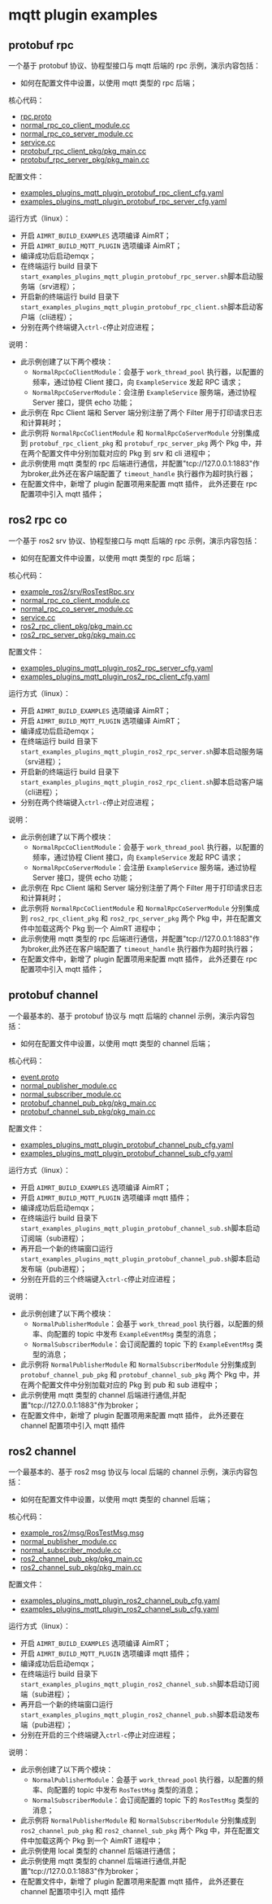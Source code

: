 # mqtt plugin examples

## protobuf rpc

一个基于 protobuf 协议、协程型接口与 mqtt 后端的 rpc 示例，演示内容包括：
- 如何在配置文件中设置，以使用 mqtt 类型的 rpc 后端；



核心代码：
- [rpc.proto](../../../protocols/example/rpc.proto)
- [normal_rpc_co_client_module.cc](./module/normal_rpc_co_client_module/normal_rpc_co_client_module.cc)
- [normal_rpc_co_server_module.cc](./module/normal_rpc_co_server_module/normal_rpc_co_server_module.cc)
- [service.cc](./module/normal_rpc_co_server_module/service.cc)
- [protobuf_rpc_client_pkg/pkg_main.cc](./pkg/protobuf_rpc_client_pkg/pkg_main.cc)
- [protobuf_rpc_server_pkg/pkg_main.cc](./pkg/protobuf_rpc_server_pkg/pkg_main.cc)


配置文件：
- [examples_plugins_mqtt_plugin_protobuf_rpc_client_cfg.yaml](./install/linux/bin/cfg/examples_plugins_mqtt_plugin_protobuf_rpc_client_cfg.yaml)
- [examples_plugins_mqtt_plugin_protobuf_rpc_server_cfg.yaml](./install/linux/bin/cfg/examples_plugins_mqtt_plugin_protobuf_rpc_server_cfg.yaml)


运行方式（linux）：
- 开启 `AIMRT_BUILD_EXAMPLES` 选项编译 AimRT；
- 开启 `AIMRT_BUILD_MQTT_PLUGIN` 选项编译 AimRT；
- 编译成功后启动emqx； 
- 在终端运行 build 目录下`start_examples_plugins_mqtt_plugin_protobuf_rpc_server.sh`脚本启动服务端（srv进程）；
- 开启新的终端运行 build 目录下`start_examples_plugins_mqtt_plugin_protobuf_rpc_client.sh`脚本启动客户端（cli进程）；
- 分别在两个终端键入`ctrl-c`停止对应进程；


说明：
- 此示例创建了以下两个模块：
  - `NormalRpcCoClientModule`：会基于 `work_thread_pool` 执行器，以配置的频率，通过协程 Client 接口，向 `ExampleService` 发起 RPC 请求；
  - `NormalRpcCoServerModule`：会注册 `ExampleService` 服务端，通过协程 Server 接口，提供 echo 功能；
- 此示例在 Rpc Client 端和 Server 端分别注册了两个 Filter 用于打印请求日志和计算耗时；
- 此示例将 `NormalRpcCoClientModule` 和 `NormalRpcCoServerModule` 分别集成到 `protobuf_rpc_client_pkg` 和 `protobuf_rpc_server_pkg` 两个 Pkg 中，并在两个配置文件中分别加载对应的 Pkg 到 srv 和 cli 进程中；
- 此示例使用 mqtt 类型的 rpc 后端进行通信，并配置"tcp://127.0.0.1:1883"作为broker,此外还在客户端配置了 `timeout_handle` 执行器作为超时执行器；
- 在配置文件中，新增了 plugin 配置项用来配置 mqtt 插件， 此外还要在 rpc 配置项中引入 mqtt 插件；
 

## ros2 rpc co

一个基于 ros2 srv 协议、协程型接口与 mqtt 后端的 rpc 示例，演示内容包括：
- 如何在配置文件中设置，以使用 mqtt 类型的 rpc 后端；



核心代码：
- [example_ros2/srv/RosTestRpc.srv](../../../protocols/example_ros2/srv/RosTestRpc.srv)
- [normal_rpc_co_client_module.cc](./module/normal_rpc_co_client_module/normal_rpc_co_client_module.cc)
- [normal_rpc_co_server_module.cc](./module/normal_rpc_co_server_module/normal_rpc_co_server_module.cc)
- [service.cc](./module/normal_rpc_co_server_module/service.cc)
- [ros2_rpc_client_pkg/pkg_main.cc](./pkg/ros2_rpc_client_pkg/pkg_main.cc)
- [ros2_rpc_server_pkg/pkg_main.cc](./pkg/ros2_rpc_server_pkg/pkg_main.cc)


配置文件：
- [examples_plugins_mqtt_plugin_ros2_rpc_server_cfg.yaml](./install/linux/bin/cfg/examples_plugins_mqtt_plugin_ros2_rpc_server_cfg.yaml)
- [examples_plugins_mqtt_plugin_ros2_rpc_client_cfg.yaml](./install/linux/bin/cfg/examples_plugins_mqtt_plugin_ros2_rpc_client_cfg.yaml)


运行方式（linux）：
- 开启 `AIMRT_BUILD_EXAMPLES` 选项编译 AimRT；
- 开启 `AIMRT_BUILD_MQTT_PLUGIN` 选项编译 AimRT；
- 编译成功后启动emqx； 
- 在终端运行 build 目录下`start_examples_plugins_mqtt_plugin_ros2_rpc_server.sh`脚本启动服务端（srv进程）；
- 开启新的终端运行 build 目录下`start_examples_plugins_mqtt_plugin_ros2_rpc_client.sh`脚本启动客户端（cli进程）；
- 分别在两个终端键入`ctrl-c`停止对应进程；


说明：
- 此示例创建了以下两个模块：
  - `NormalRpcCoClientModule`：会基于 `work_thread_pool` 执行器，以配置的频率，通过协程 Client 接口，向 `ExampleService` 发起 RPC 请求；
  - `NormalRpcCoServerModule`：会注册 `ExampleService` 服务端，通过协程 Server 接口，提供 echo 功能；
- 此示例在 Rpc Client 端和 Server 端分别注册了两个 Filter 用于打印请求日志和计算耗时；
- 此示例将 `NormalRpcCoClientModule` 和 `NormalRpcCoServerModule` 分别集成到 `ros2_rpc_client_pkg` 和 `ros2_rpc_server_pkg` 两个 Pkg 中，并在配置文件中加载这两个 Pkg 到一个 AimRT 进程中；
- 此示例使用 mqtt 类型的 rpc 后端进行通信，并配置"tcp://127.0.0.1:1883"作为broker,此外还在客户端配置了 `timeout_handle` 执行器作为超时执行器；
- 在配置文件中，新增了 plugin 配置项用来配置 mqtt 插件， 此外还要在 rpc 配置项中引入 mqtt 插件；




## protobuf channel

一个最基本的、基于 protobuf 协议与 mqtt 后端的 channel 示例，演示内容包括：
- 如何在配置文件中设置，以使用 mqtt 类型的 channel 后端；



核心代码：
- [event.proto](../../../protocols/example/event.proto)
- [normal_publisher_module.cc](./module/normal_publisher_module/normal_publisher_module.cc)
- [normal_subscriber_module.cc](./module/normal_subscriber_module/normal_subscriber_module.cc)
- [protobuf_channel_pub_pkg/pkg_main.cc](./pkg/protobuf_channel_pub_pkg/pkg_main.cc)
- [protobuf_channel_sub_pkg/pkg_main.cc](./pkg/protobuf_channel_sub_pkg/pkg_main.cc)

配置文件：
- [examples_plugins_mqtt_plugin_protobuf_channel_pub_cfg.yaml](./install/linux/bin/cfg/examples_plugins_mqtt_plugin_protobuf_channel_pub_cfg.yaml)
- [examples_plugins_mqtt_plugin_protobuf_channel_sub_cfg.yaml](./install/linux/bin/cfg/examples_plugins_mqtt_plugin_protobuf_channel_sub_cfg.yaml)

运行方式（linux）：
- 开启 `AIMRT_BUILD_EXAMPLES` 选项编译 AimRT；
- 开启 `AIMRT_BUILD_MQTT_PLUGIN` 选项编译 mqtt 插件；
- 编译成功后启动emqx； 
- 在终端运行 build 目录下`start_examples_plugins_mqtt_plugin_protobuf_channel_sub.sh`脚本启动订阅端（sub进程）；
- 再开启一个新的终端窗口运行`start_examples_plugins_mqtt_plugin_protobuf_channel_pub.sh`脚本启动发布端（pub进程）；
- 分别在开启的三个终端键入`ctrl-c`停止对应进程；


说明：
- 此示例创建了以下两个模块：
  - `NormalPublisherModule`：会基于 `work_thread_pool` 执行器，以配置的频率、向配置的 topic 中发布 `ExampleEventMsg` 类型的消息；
  - `NormalSubscriberModule`：会订阅配置的 topic 下的 `ExampleEventMsg` 类型的消息；
- 此示例将 `NormalPublisherModule` 和 `NormalSubscriberModule` 分别集成到 `protobuf_channel_pub_pkg` 和 `protobuf_channel_sub_pkg` 两个 Pkg 中，并在两个配置文件中分别加载对应的 Pkg 到 pub 和 sub 进程中；
- 此示例使用 mqtt 类型的 channel 后端进行通信,并配置"tcp://127.0.0.1:1883"作为broker；
- 在配置文件中，新增了 plugin 配置项用来配置 mqtt 插件， 此外还要在 channel 配置项中引入 mqtt 插件

## ros2 channel

一个最基本的、基于 ros2 msg 协议与 local 后端的 channel 示例，演示内容包括：

- 如何在配置文件中设置，以使用 mqtt 类型的 channel 后端；


核心代码：
- [example_ros2/msg/RosTestMsg.msg](../../../protocols/example_ros2/msg/RosTestMsg.msg)
- [normal_publisher_module.cc](./module/normal_publisher_module/normal_publisher_module.cc)
- [normal_subscriber_module.cc](./module/normal_subscriber_module/normal_subscriber_module.cc)
- [ros2_channel_pub_pkg/pkg_main.cc](./pkg/ros2_channel_pub_pkg/pkg_main.cc)
- [ros2_channel_sub_pkg/pkg_main.cc](./pkg/ros2_channel_sub_pkg/pkg_main.cc)


配置文件：
- [examples_plugins_mqtt_plugin_ros2_channel_pub_cfg.yaml](./install/linux/bin/cfg/examples_plugins_mqtt_plugin_ros2_channel_pub_cfg.yaml)
- [examples_plugins_mqtt_plugin_ros2_channel_sub_cfg.yaml](./install/linux/bin/cfg/examples_plugins_mqtt_plugin_ros2_channel_sub_cfg.yaml)

运行方式（linux）：
- 开启 `AIMRT_BUILD_EXAMPLES` 选项编译 AimRT；
- 开启 `AIMRT_BUILD_MQTT_PLUGIN` 选项编译 mqtt 插件；
- 编译成功后启动emqx； 
- 在终端运行 build 目录下`start_examples_plugins_mqtt_plugin_ros2_channel_sub.sh`脚本启动订阅端（sub进程）；
- 再开启一个新的终端窗口运行`start_examples_plugins_mqtt_plugin_ros2_channel_pub.sh`脚本启动发布端（pub进程）；
- 分别在开启的三个终端键入`ctrl-c`停止对应进程；


说明：
- 此示例创建了以下两个模块：
  - `NormalPublisherModule`：会基于 `work_thread_pool` 执行器，以配置的频率、向配置的 topic 中发布 `RosTestMsg` 类型的消息；
  - `NormalSubscriberModule`：会订阅配置的 topic 下的 `RosTestMsg` 类型的消息；
- 此示例将 `NormalPublisherModule` 和 `NormalSubscriberModule` 分别集成到 `ros2_channel_pub_pkg` 和 `ros2_channel_sub_pkg` 两个 Pkg 中，并在配置文件中加载这两个 Pkg 到一个 AimRT 进程中；
- 此示例使用 local 类型的 channel 后端进行通信；
- 此示例使用 mqtt 类型的 channel 后端进行通信,并配置"tcp://127.0.0.1:1883"作为broker；
- 在配置文件中，新增了 plugin 配置项用来配置 mqtt 插件， 此外还要在 channel 配置项中引入 mqtt 插件